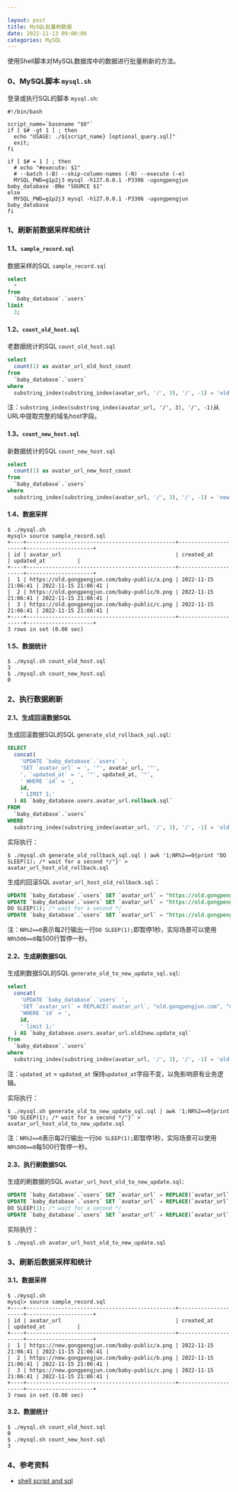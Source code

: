 ```yaml
---

layout: post
title: MySQL批量刷数据
date: 2022-11-13 09:00:00
categories: MySQL
---
```


使用Shell脚本对MySQL数据库中的数据进行批量刷新的方法。

### 0、MySQL脚本 `mysql.sh`

登录或执行SQL的脚本 `mysql.sh`:

```shell
#!/bin/bash

script_name=`basename "$0"`
if [ $# -gt 1 ] ; then
  echo "USAGE: ./${script_name} [optional_query.sql]"
  exit;
fi

if [ $# = 1 ] ; then
  # echo "#execute: $1"
  # --batch (-B) --skip-column-names (-N) --execute (-e)
  MYSQL_PWD=g1p2j3 mysql -h127.0.0.1 -P3306 -ugongpengjun baby_database -BNe "SOURCE $1"
else
  MYSQL_PWD=g1p2j3 mysql -h127.0.0.1 -P3306 -ugongpengjun baby_database
fi
```

### 1、刷新前数据采样和统计

#### 1.1、`sample_record.sql`

数据采样的SQL `sample_record.sql`

```sql
select
  *
from
  `baby_database`.`users`
limit
  3;
```

#### 1.2、`count_old_host.sql`

老数据统计的SQL `count_old_host.sql`

```sql
select
  count(1) as avatar_url_old_host_count
from
  `baby_database`.`users`
where
  substring_index(substring_index(avatar_url, '/', 3), '/', -1) = 'old.gongpengjun.com';
```

注：`substring_index(substring_index(avatar_url, '/', 3), '/', -1)`从URL中提取完整的域名host字段。

#### 1.3、`count_new_host.sql`

新数据统计的SQL `count_new_host.sql`

```sql
select
  count(1) as avatar_url_new_host_count
from
  `baby_database`.`users`
where
  substring_index(substring_index(avatar_url, '/', 3), '/', -1) = 'new.gongpengjun.com';
```

#### 1.4、数据采样

```shell
$ ./mysql.sh
mysql> source sample_record.sql
+----+-----------------------------------------------+---------------------+---------------------+
| id | avatar_url                                    | created_at          | updated_at          |
+----+-----------------------------------------------+---------------------+---------------------+
|  1 | https://old.gongpengjun.com/baby-public/a.png | 2022-11-15 21:06:41 | 2022-11-15 21:06:41 |
|  2 | https://old.gongpengjun.com/baby-public/b.png | 2022-11-15 21:06:41 | 2022-11-15 21:06:41 |
|  3 | https://old.gongpengjun.com/baby-public/c.png | 2022-11-15 21:06:41 | 2022-11-15 21:06:41 |
+----+-----------------------------------------------+---------------------+---------------------+
3 rows in set (0.00 sec)
```

#### 1.5、数据统计

```shell
$ ./mysql.sh count_old_host.sql
3
$ ./mysql.sh count_new_host.sql
0
```

### 2、执行数据刷新

#### 2.1、生成回滚数据SQL

生成回滚数据SQL的SQL `generate_old_rollback_sql.sql`:

```sql
SELECT
  concat(
    'UPDATE `baby_database`.`users` ',
    'SET `avatar_url` = ', '"', avatar_url, '"',
    ', `updated_at` = ', '"', updated_at, '"',
    ' WHERE `id` = ',
    id,
    ' LIMIT 1;'
  ) AS `baby_database.users.avatar_url.rollback.sql`
FROM
  `baby_database`.`users`
WHERE
  substring_index(substring_index(avatar_url, '/', 3), '/', -1) = 'old.gongpengjun.com';
```

实际执行：

```shell
$ ./mysql.sh generate_old_rollback_sql.sql | awk '1;NR%2==0{print "DO SLEEP(1); /* wait for a second */"}' > avatar_url_host_old_rollback.sql
```

生成的回滚SQL `avatar_url_host_old_rollback.sql`：

```sql
UPDATE `baby_database`.`users` SET `avatar_url` = "https://old.gongpengjun.com/baby-public/a.png", `updated_at` = "2022-11-15 21:06:41" WHERE `id` = 1 LIMIT 1;
UPDATE `baby_database`.`users` SET `avatar_url` = "https://old.gongpengjun.com/baby-public/b.png", `updated_at` = "2022-11-15 21:06:41" WHERE `id` = 2 LIMIT 1;
DO SLEEP(1); /* wait for a second */
UPDATE `baby_database`.`users` SET `avatar_url` = "https://old.gongpengjun.com/baby-public/c.png", `updated_at` = "2022-11-15 21:06:41" WHERE `id` = 3 LIMIT 1;
```

注：`NR%2==0`表示每2行输出一行`DO SLEEP(1);`即暂停1秒，实际场景可以使用`NR%500==0`每500行暂停一秒。

#### 2.2、生成刷数据SQL

生成刷数据SQL的SQL `generate_old_to_new_update_sql.sql`:

```sql
select
  concat(
    'UPDATE `baby_database`.`users` ',
    'SET `avatar_url` = REPLACE(`avatar_url`, "old.gongpengjun.com", "new.gongpengjun.com"), `updated_at` = `updated_at` ',
    'WHERE `id` = ',
    id,
    ' limit 1;'
  ) AS `baby_database.users.avatar_url.old2new.update_sql`
from
  `baby_database`.`users`
where
  substring_index(substring_index(avatar_url, '/', 3), '/', -1) = 'old.gongpengjun.com';
```

注：`updated_at` = `updated_at` 保持`updated_at`字段不变，以免影响原有业务逻辑。

实际执行：

```shell
$ ./mysql.sh generate_old_to_new_update_sql.sql | awk '1;NR%2==0{print "DO SLEEP(1); /* wait for a second */"}' > avatar_url_host_old_to_new_update.sql
```

注：`NR%2==0`表示每2行输出一行`DO SLEEP(1);`即暂停1秒，实际场景可以使用`NR%500==0`每500行暂停一秒。

#### 2.3、执行刷数据SQL

生成的刷数据的SQL `avatar_url_host_old_to_new_update.sql`:

```sql
UPDATE `baby_database`.`users` SET `avatar_url` = REPLACE(`avatar_url`, "old.gongpengjun.com", "new.gongpengjun.com"), `updated_at` = `updated_at` WHERE `id` = 1 limit 1;
UPDATE `baby_database`.`users` SET `avatar_url` = REPLACE(`avatar_url`, "old.gongpengjun.com", "new.gongpengjun.com"), `updated_at` = `updated_at` WHERE `id` = 2 limit 1;
DO SLEEP(1); /* wait for a second */
UPDATE `baby_database`.`users` SET `avatar_url` = REPLACE(`avatar_url`, "old.gongpengjun.com", "new.gongpengjun.com"), `updated_at` = `updated_at` WHERE `id` = 3 limit 1;
```

实际执行：

```shell
$ ./mysql.sh avatar_url_host_old_to_new_update.sql
```

### 3、刷新后数据采样和统计

#### 3.1、数据采样


```shell
$ ./mysql.sh 
mysql> source sample_record.sql
+----+-----------------------------------------------+---------------------+---------------------+
| id | avatar_url                                    | created_at          | updated_at          |
+----+-----------------------------------------------+---------------------+---------------------+
|  1 | https://new.gongpengjun.com/baby-public/a.png | 2022-11-15 21:06:41 | 2022-11-15 21:06:41 |
|  2 | https://new.gongpengjun.com/baby-public/b.png | 2022-11-15 21:06:41 | 2022-11-15 21:06:41 |
|  3 | https://new.gongpengjun.com/baby-public/c.png | 2022-11-15 21:06:41 | 2022-11-15 21:06:41 |
+----+-----------------------------------------------+---------------------+---------------------+
3 rows in set (0.00 sec)
```

#### 3.2、数据统计

```shell
$ ./mysql.sh count_old_host.sql
0
$ ./mysql.sh count_new_host.sql
3
```

### 4、参考资料

- [shell script and sql](https://github.com/gongpengjun/baby-mysql/tree/main/batch_update)
